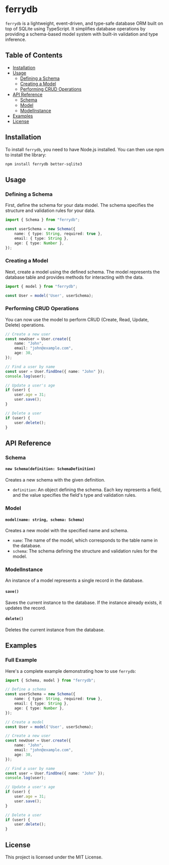 # ferrydb

`ferrydb` is a lightweight, event-driven, and type-safe database ORM built on top of SQLite using TypeScript. It simplifies database operations by providing a schema-based model system with built-in validation and type inference.

## Table of Contents

- [Installation](#installation)
- [Usage](#usage)
  - [Defining a Schema](#defining-a-schema)
  - [Creating a Model](#creating-a-model)
  - [Performing CRUD Operations](#performing-crud-operations)
- [API Reference](#api-reference)
  - [Schema](#schema)
  - [Model](#model)
  - [ModelInstance](#modelinstance)
- [Examples](#examples)
- [License](#license)

## Installation

To install `ferrydb`, you need to have Node.js installed. You can then use npm to install the library:

```sh
npm install ferrydb better-sqlite3
```

## Usage

### Defining a Schema

First, define the schema for your data model. The schema specifies the structure and validation rules for your data.

```typescript
import { Schema } from "ferrydb";

const userSchema = new Schema({
    name: { type: String, required: true },
    email: { type: String },
    age: { type: Number },
});
```

### Creating a Model

Next, create a model using the defined schema. The model represents the database table and provides methods for interacting with the data.

```typescript
import { model } from "ferrydb";

const User = model('User', userSchema);
```

### Performing CRUD Operations

You can now use the model to perform CRUD (Create, Read, Update, Delete) operations.

```typescript
// Create a new user
const newUser = User.create({
    name: "John",
    email: "john@example.com",
    age: 30,
});

// Find a user by name
const user = User.findOne({ name: "John" });
console.log(user);

// Update a user's age
if (user) {
    user.age = 31;
    user.save();
}

// Delete a user
if (user) {
    user.delete();
}
```

## API Reference

### Schema

#### `new Schema(definition: SchemaDefinition)`

Creates a new schema with the given definition.

- `definition`: An object defining the schema. Each key represents a field, and the value specifies the field's type and validation rules.

### Model

#### `model(name: string, schema: Schema)`

Creates a new model with the specified name and schema.

- `name`: The name of the model, which corresponds to the table name in the database.
- `schema`: The schema defining the structure and validation rules for the model.

### ModelInstance

An instance of a model represents a single record in the database.

#### `save()`

Saves the current instance to the database. If the instance already exists, it updates the record.

#### `delete()`

Deletes the current instance from the database.

## Examples

### Full Example

Here's a complete example demonstrating how to use `ferrydb`:

```typescript
import { Schema, model } from "ferrydb";

// Define a schema
const userSchema = new Schema({
    name: { type: String, required: true },
    email: { type: String },
    age: { type: Number },
});

// Create a model
const User = model('User', userSchema);

// Create a new user
const newUser = User.create({
    name: "John",
    email: "john@example.com",
    age: 30,
});

// Find a user by name
const user = User.findOne({ name: "John" });
console.log(user);

// Update a user's age
if (user) {
    user.age = 31;
    user.save();
}

// Delete a user
if (user) {
    user.delete();
}
```

## License

This project is licensed under the MIT License.
